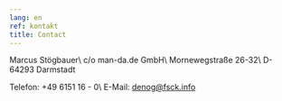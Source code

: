 ```yaml
---
lang: en
ref: kontakt
title: Contact
---
```

Marcus Stögbauer\\
c/o man-da.de GmbH\\
Mornewegstraße 26-32\\
D-64293 Darmstadt

Telefon: +49 6151 16 - 0\\
E-Mail: denog@fsck.info 

